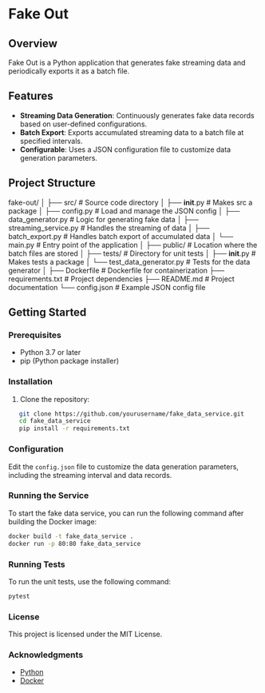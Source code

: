 # Fake Out

## Overview

Fake Out is a Python application that generates fake streaming data and periodically exports it as a batch file. 


## Features

- **Streaming Data Generation**: Continuously generates fake data records based on user-defined configurations.
- **Batch Export**: Exports accumulated streaming data to a batch file at specified intervals.
- **Configurable**: Uses a JSON configuration file to customize data generation parameters.

## Project Structure

fake-out/
│
├── src/                       # Source code directory
│   ├── __init__.py            # Makes src a package
│   ├── config.py              # Load and manage the JSON config
│   ├── data_generator.py       # Logic for generating fake data
│   ├── streaming_service.py     # Handles the streaming of data
│   ├── batch_export.py         # Handles batch export of accumulated data
│   └── main.py                 # Entry point of the application
│
├── public/                     # Location where the batch files are stored
│
├── tests/                     # Directory for unit tests
│   ├── __init__.py            # Makes tests a package
│   └── test_data_generator.py  # Tests for the data generator
│
├── Dockerfile                  # Dockerfile for containerization
├── requirements.txt            # Project dependencies
├── README.md                   # Project documentation
└── config.json                 # Example JSON config file





## Getting Started

### Prerequisites

- Python 3.7 or later
- pip (Python package installer)

### Installation

1. Clone the repository:

```bash
   git clone https://github.com/yourusername/fake_data_service.git
   cd fake_data_service
   pip install -r requirements.txt
```

### Configuration

Edit the `config.json` file to customize the data generation parameters, including the streaming interval and data records.

### Running the Service

To start the fake data service, you can run the following command after building the Docker image:

```bash
docker build -t fake_data_service .
docker run -p 80:80 fake_data_service
```

### Running Tests

To run the unit tests, use the following command:

```bash
pytest
```

### License

This project is licensed under the MIT License.

### Acknowledgments

- [Python](https://www.python.org/)
- [Docker](https://www.docker.com/)
